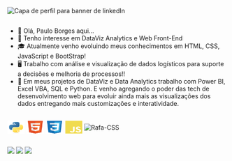 ![Capa de perfil para banner de linkedIn](https://github.com/PaBo07/PaBo07/assets/128877808/cb8b20b1-8b0f-41dd-a910-39e7edabe65a)

##

- 👋 Olá, Paulo Borges aqui...
- 👀 Tenho interesse em DataViz Analytics e Web Front-End
- 🎓 Atualmente venho evoluindo meus conhecimentos em HTML, CSS, JavaScript e BootStrap!
- 🖥️ Trabalho com análise e visualização de dados logísticos para suporte a decisões e melhoria de processos!!
- 🎲 Em meus projetos de DataViz e Data Analytics trabalho com Power BI, Excel VBA, SQL e Python. E venho agregando o poder das tech de desenvolvimento web para evoluir ainda mais as visualizações dos dados entregando mais customizações e interatividade.

<div style="display: inline_block"><br>
  <img align="center" alt="Rafa-Python" height="30" width="40" src="https://raw.githubusercontent.com/devicons/devicon/master/icons/python/python-original.svg">
  <img align="center" alt="Rafa-HTML" height="30" width="40" src="https://raw.githubusercontent.com/devicons/devicon/master/icons/html5/html5-original.svg">
  <img align="center" alt="Rafa-CSS" height="30" width="40" src="https://raw.githubusercontent.com/devicons/devicon/master/icons/css3/css3-original.svg">
  <img align="center" alt="Rafa-Js" height="30" width="40" src="https://raw.githubusercontent.com/devicons/devicon/master/icons/javascript/javascript-plain.svg">
  <img align="center" alt="Rafa-CSS" height="30" width="40" src="https://cdn.jsdelivr.net/gh/devicons/devicon/icons/bootstrap/bootstrap-original.svg" />
 </div>

 ##

<div>
  <a href="https://www.linkedin.com/in/pabo07" target="_blank"><img src="https://img.shields.io/badge/-LinkedIn-%230077B5?style=for-the-badge&logo=linkedin&logoColor=white" target="_blank"></a>
  <a href = "mailto:pabo07.tech@gmail.com"><img src="https://img.shields.io/badge/Gmail-D14836?style=for-the-badge&logo=gmail&logoColor=white" target="_blank"></a>
  <a href="https://pabo-07.vercel.app" target="_blank"><img src="https://img.shields.io/badge/Vercel-000000?style=for-the-badge&logo=vercel&logoColor=white" target="_blank"></a>
</div>
